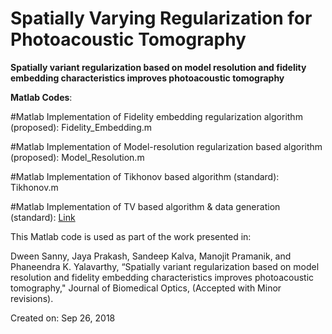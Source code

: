 # Spatially Varying Regularization for Photoacoustic Tomography


**Spatially variant regularization based on model resolution and fidelity embedding characteristics improves photoacoustic tomography**

**Matlab Codes**:

#Matlab Implementation of Fidelity embedding regularization algorithm (proposed): Fidelity_Embedding.m

#Matlab Implementation of Model-resolution regularization based algorithm (proposed): Model_Resolution.m

#Matlab Implementation of Tikhonov based algorithm (standard): Tikhonov.m

#Matlab Implementation of TV based algorithm & data generation (standard): [Link](https://sites.google.com/site/sercmig/home/patextrapolation)

This Matlab code is used as part of the work presented in:

Dween Sanny, Jaya Prakash, Sandeep Kalva, Manojit Pramanik, and Phaneendra K. Yalavarthy, “Spatially variant regularization based on model resolution and fidelity embedding characteristics improves photoacoustic tomography," Journal of Biomedical Optics, (Accepted with Minor revisions).

Created on: Sep 26, 2018

